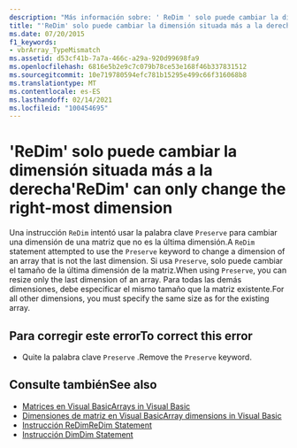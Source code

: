 ```yaml
---
description: "Más información sobre: ' ReDim ' solo puede cambiar la dimensión situada más a la derecha"
title: "'ReDim' solo puede cambiar la dimensión situada más a la derecha"
ms.date: 07/20/2015
f1_keywords:
- vbrArray_TypeMismatch
ms.assetid: d53cf41b-7a7a-466c-a29a-920d99698fa9
ms.openlocfilehash: 6816e5b2e9c7c079b78ce53e168f46b337831512
ms.sourcegitcommit: 10e719780594efc781b15295e499c66f316068b8
ms.translationtype: MT
ms.contentlocale: es-ES
ms.lasthandoff: 02/14/2021
ms.locfileid: "100454695"
---
```

# <a name="redim-can-only-change-the-right-most-dimension"></a><span data-ttu-id="8bd6f-103">'ReDim' solo puede cambiar la dimensión situada más a la derecha</span><span class="sxs-lookup"><span data-stu-id="8bd6f-103">'ReDim' can only change the right-most dimension</span></span>

<span data-ttu-id="8bd6f-104">Una instrucción `ReDim` intentó usar la palabra clave `Preserve` para cambiar una dimensión de una matriz que no es la última dimensión.</span><span class="sxs-lookup"><span data-stu-id="8bd6f-104">A `ReDim` statement attempted to use the `Preserve` keyword to change a dimension of an array that is not the last dimension.</span></span> <span data-ttu-id="8bd6f-105">Si usa `Preserve`, solo puede cambiar el tamaño de la última dimensión de la matriz.</span><span class="sxs-lookup"><span data-stu-id="8bd6f-105">When using `Preserve`, you can resize only the last dimension of an array.</span></span> <span data-ttu-id="8bd6f-106">Para todas las demás dimensiones, debe especificar el mismo tamaño que la matriz existente.</span><span class="sxs-lookup"><span data-stu-id="8bd6f-106">For all other dimensions, you must specify the same size as for the existing array.</span></span>  
  
## <a name="to-correct-this-error"></a><span data-ttu-id="8bd6f-107">Para corregir este error</span><span class="sxs-lookup"><span data-stu-id="8bd6f-107">To correct this error</span></span>  
  
- <span data-ttu-id="8bd6f-108">Quite la palabra clave `Preserve` .</span><span class="sxs-lookup"><span data-stu-id="8bd6f-108">Remove the `Preserve` keyword.</span></span>  
  
## <a name="see-also"></a><span data-ttu-id="8bd6f-109">Consulte también</span><span class="sxs-lookup"><span data-stu-id="8bd6f-109">See also</span></span>

- [<span data-ttu-id="8bd6f-110">Matrices en Visual Basic</span><span class="sxs-lookup"><span data-stu-id="8bd6f-110">Arrays in Visual Basic</span></span>](../programming-guide/language-features/arrays/index.md)
- [<span data-ttu-id="8bd6f-111">Dimensiones de matriz en Visual Basic</span><span class="sxs-lookup"><span data-stu-id="8bd6f-111">Array dimensions in Visual Basic</span></span>](../programming-guide/language-features/arrays/array-dimensions.md)
- [<span data-ttu-id="8bd6f-112">Instrucción ReDim</span><span class="sxs-lookup"><span data-stu-id="8bd6f-112">ReDim Statement</span></span>](../language-reference/statements/redim-statement.md)
- [<span data-ttu-id="8bd6f-113">Instrucción Dim</span><span class="sxs-lookup"><span data-stu-id="8bd6f-113">Dim Statement</span></span>](../language-reference/statements/dim-statement.md)

